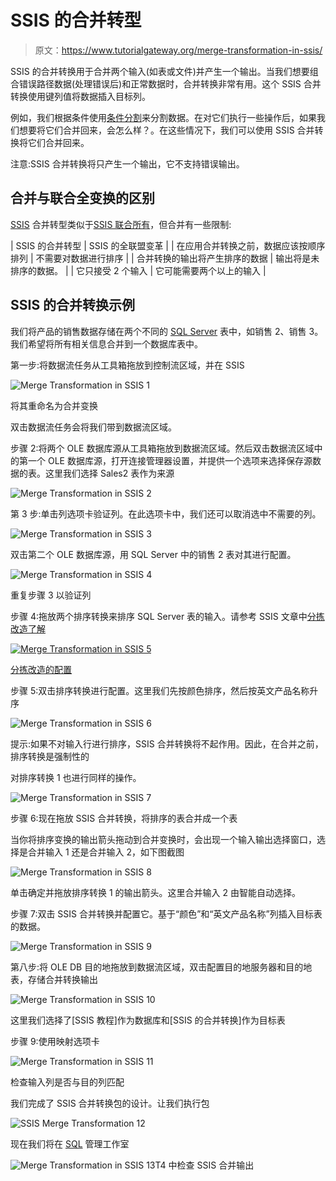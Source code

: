 # SSIS 的合并转型

> 原文：<https://www.tutorialgateway.org/merge-transformation-in-ssis/>

SSIS 的合并转换用于合并两个输入(如表或文件)并产生一个输出。当我们想要组合错误路径数据(处理错误后)和正常数据时，合并转换非常有用。这个 SSIS 合并转换使用键列值将数据插入目标列。

例如，我们根据条件使用[条件分割](https://www.tutorialgateway.org/conditional-split-transformation-in-ssis/)来分割数据。在对它们执行一些操作后，如果我们想要将它们合并回来，会怎么样？。在这些情况下，我们可以使用 SSIS 合并转换将它们合并回来。

注意:SSIS 合并转换将只产生一个输出，它不支持错误输出。

## 合并与联合全变换的区别

[SSIS](https://www.tutorialgateway.org/ssis/) 合并转型类似于[SSIS 联合所有](https://www.tutorialgateway.org/union-all-transformation-in-ssis/)，但合并有一些限制:

| SSIS 的合并转型 | SSIS 的全联盟变革 |
| 在应用合并转换之前，数据应该按顺序排列 | 不需要对数据进行排序 |
| 合并转换的输出将产生排序的数据 | 输出将是未排序的数据。 |
| 它只接受 2 个输入 | 它可能需要两个以上的输入 |

## SSIS 的合并转换示例

我们将产品的销售数据存储在两个不同的 [SQL Server](https://www.tutorialgateway.org/sql/) 表中，如销售 2、销售 3。我们希望将所有相关信息合并到一个数据库表中。

第一步:将数据流任务从工具箱拖放到控制流区域，并在 SSIS

![Merge Transformation in SSIS 1](img/5bdaa5ed3137df30b54b374c65255be0.png)

将其重命名为合并变换

双击数据流任务会将我们带到数据流区域。

步骤 2:将两个 OLE 数据库源从工具箱拖放到数据流区域。然后双击数据流区域中的第一个 OLE 数据库源，打开连接管理器设置，并提供一个选项来选择保存源数据的表。这里我们选择 Sales2 表作为来源

![Merge Transformation in SSIS 2](img/31eb3831d148b9ed2f179ad8ffd89517.png)

第 3 步:单击列选项卡验证列。在此选项卡中，我们还可以取消选中不需要的列。

![Merge Transformation in SSIS 3](img/e9d4fb3782dd09be731922a2bd0bc487.png)

双击第二个 OLE 数据库源，用 SQL Server 中的销售 2 表对其进行配置。

![Merge Transformation in SSIS 4](img/a26b2b1e3320cf48d911339d15aefc0a.png)

重复步骤 3 以验证列

步骤 4:拖放两个排序转换来排序 SQL Server 表的输入。请参考 SSIS 文章中[分拣改造了解](https://www.tutorialgateway.org/sort-transformation-in-ssis/)

[![Merge Transformation in SSIS 5](img/398ce4f9a2ee82a320fe09f1c46d2d35.png)](https://www.tutorialgateway.org/sort-transformation-in-ssis/)

[分拣改造的配置](https://www.tutorialgateway.org/sort-transformation-in-ssis/)

步骤 5:双击排序转换进行配置。这里我们先按颜色排序，然后按英文产品名称升序

![Merge Transformation in SSIS 6](img/67423cd18b94cc328a8f4a2e718b1fe9.png)

提示:如果不对输入行进行排序，SSIS 合并转换将不起作用。因此，在合并之前，排序转换是强制性的

对排序转换 1 也进行同样的操作。

![Merge Transformation in SSIS 7](img/d653791c34351e3100b4b154b5223216.png)

步骤 6:现在拖放 SSIS 合并转换，将排序的表合并成一个表

当你将排序变换的输出箭头拖动到合并变换时，会出现一个输入输出选择窗口，选择是合并输入 1 还是合并输入 2，如下图截图

![Merge Transformation in SSIS 8](img/f69cc94736a18175ca6db434211f8102.png)

单击确定并拖放排序转换 1 的输出箭头。这里合并输入 2 由智能自动选择。

步骤 7:双击 SSIS 合并转换并配置它。基于“颜色”和“英文产品名称”列插入目标表的数据。

![Merge Transformation in SSIS 9](img/8d239696e7eccc7fbcc556412b551de2.png)

第八步:将 OLE DB 目的地拖放到数据流区域，双击配置目的地服务器和目的地表，存储合并转换输出

![Merge Transformation in SSIS 10](img/30d3c566669d5ebed0bd32593709269d.png)

这里我们选择了[SSIS 教程]作为数据库和[SSIS 的合并转换]作为目标表

步骤 9:使用映射选项卡

![Merge Transformation in SSIS 11](img/92002f3fe4b8a533d5d41ffc47e55325.png)

检查输入列是否与目的列匹配

我们完成了 SSIS 合并转换包的设计。让我们执行包

![SSIS Merge Transformation 12](img/e77d0d676214c967873ffd0229db2d72.png)

现在我们将在 [SQL](https://www.tutorialgateway.org/sql/) 管理工作室

![Merge Transformation in SSIS 13](img/77093145e8236b7817a14557666b1b3a.png)T4 中检查 SSIS 合并输出